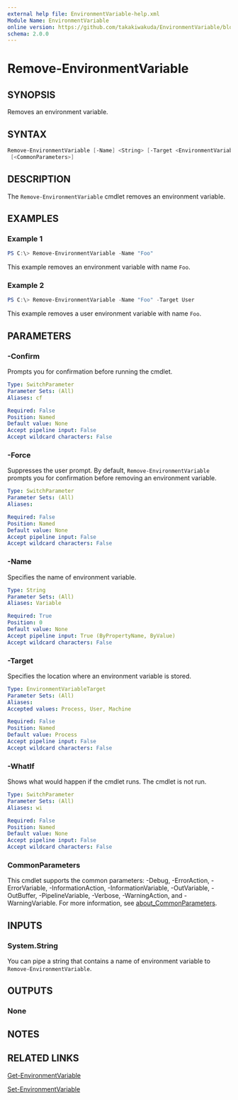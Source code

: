 ```yaml
---
external help file: EnvironmentVariable-help.xml
Module Name: EnvironmentVariable
online version: https://github.com/takakiwakuda/EnvironmentVariable/blob/main/docs/Remove-EnvironmentVariable.md
schema: 2.0.0
---
```


# Remove-EnvironmentVariable

## SYNOPSIS

Removes an environment variable.

## SYNTAX

```powershell
Remove-EnvironmentVariable [-Name] <String> [-Target <EnvironmentVariableTarget>] [-Force] [-WhatIf] [-Confirm]
 [<CommonParameters>]
```

## DESCRIPTION

The `Remove-EnvironmentVariable` cmdlet removes an environment variable.

## EXAMPLES

### Example 1

```powershell
PS C:\> Remove-EnvironmentVariable -Name "Foo"
```

This example removes an environment variable with name `Foo`.

### Example 2

```powershell
PS C:\> Remove-EnvironmentVariable -Name "Foo" -Target User
```

This example removes a user environment variable with name `Foo`.

## PARAMETERS

### -Confirm

Prompts you for confirmation before running the cmdlet.

```yaml
Type: SwitchParameter
Parameter Sets: (All)
Aliases: cf

Required: False
Position: Named
Default value: None
Accept pipeline input: False
Accept wildcard characters: False
```

### -Force

Suppresses the user prompt. By default, `Remove-EnvironmentVariable` prompts you for confirmation before removing an environment variable.

```yaml
Type: SwitchParameter
Parameter Sets: (All)
Aliases:

Required: False
Position: Named
Default value: None
Accept pipeline input: False
Accept wildcard characters: False
```

### -Name

Specifies the name of environment variable.

```yaml
Type: String
Parameter Sets: (All)
Aliases: Variable

Required: True
Position: 0
Default value: None
Accept pipeline input: True (ByPropertyName, ByValue)
Accept wildcard characters: False
```

### -Target

Specifies the location where an environment variable is stored.

```yaml
Type: EnvironmentVariableTarget
Parameter Sets: (All)
Aliases:
Accepted values: Process, User, Machine

Required: False
Position: Named
Default value: Process
Accept pipeline input: False
Accept wildcard characters: False
```

### -WhatIf

Shows what would happen if the cmdlet runs.
The cmdlet is not run.

```yaml
Type: SwitchParameter
Parameter Sets: (All)
Aliases: wi

Required: False
Position: Named
Default value: None
Accept pipeline input: False
Accept wildcard characters: False
```

### CommonParameters

This cmdlet supports the common parameters: -Debug, -ErrorAction, -ErrorVariable, -InformationAction, -InformationVariable, -OutVariable, -OutBuffer, -PipelineVariable, -Verbose, -WarningAction, and -WarningVariable. For more information, see [about_CommonParameters](http://go.microsoft.com/fwlink/?LinkID=113216).

## INPUTS

### System.String

You can pipe a string that contains a name of environment variable to `Remove-EnvironmentVariable`.

## OUTPUTS

### None

## NOTES

## RELATED LINKS

[Get-EnvironmentVariable](https://github.com/takakiwakuda/EnvironmentVariable/blob/main/docs/Get-EnvironmentVariable.md)

[Set-EnvironmentVariable](https://github.com/takakiwakuda/EnvironmentVariable/blob/main/docs/Set-EnvironmentVariable.md)
